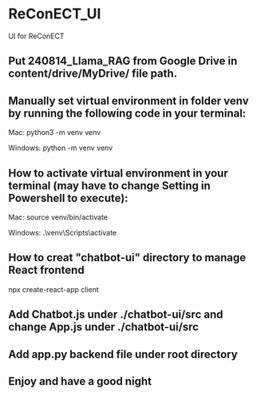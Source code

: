 # ReConECT_UI
UI for ReConECT

## Put 240814_Llama_RAG from Google Drive in content/drive/MyDrive/ file path.

## Manually set virtual environment in folder venv by running the following code in your terminal:

Mac: python3 -m venv venv

Windows: python -m venv venv

## How to activate virtual environment in your terminal (may have to change Setting in Powershell to execute):

Mac: source venv/bin/activate

Windows: .\venv\Scripts\activate


## How to creat "chatbot-ui" directory to manage React frontend

npx create-react-app client

## Add Chatbot.js under ./chatbot-ui/src and change App.js under ./chatbot-ui/src
## Add app.py backend file under root directory

## Enjoy and have a good night


